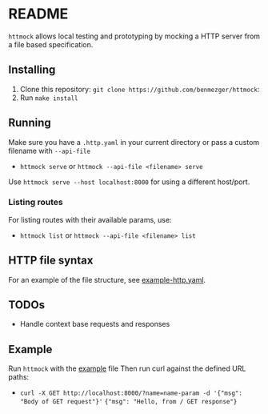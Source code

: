 # README

`httmock` allows local testing and prototyping by mocking a HTTP server from a file based specification.

## Installing

1. Clone this repository: `git clone https://github.com/benmezger/httmock`:
2. Run `make install`

## Running

Make sure you have a `.http.yaml` in your current directory or pass a custom filename with `--api-file`

- `httmock serve` or `httmock --api-file <filename> serve`

Use `httmock serve --host localhost:8000` for using a different host/port.

### Listing routes

For listing routes with their available params, use:

- `httmock list` or `httmock --api-file <filename> list`

## HTTP file syntax

For an example of the file structure, see [example-http.yaml](example-http.yaml).

## TODOs

- Handle context base requests and responses

## Example

Run `httmock` with the [example](example-http.yaml) file
Then run curl against the defined URL paths:

- `curl -X GET http://localhost:8000/?name=name-param -d '{"msg": "Body of GET request"}'`
  `{"msg": "Hello, from / GET response"}`
